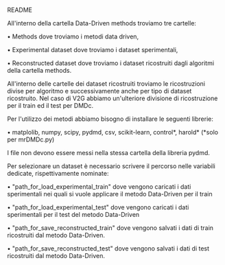 README 

All'interno della cartella Data-Driven methods troviamo tre cartelle:

•	Methods dove troviamo i metodi data driven,

•	Experimental dataset dove troviamo i dataset sperimentali,

•	Reconstructed dataset dove troviamo i dataset ricostruiti dagli algoritmi della cartella methods.

All'interno delle cartelle dei dataset ricostruiti troviamo le ricostruzioni divise per algoritmo e successivamente anche per tipo di dataset ricostruito.
Nel caso di V2G abbiamo un'ulteriore divisione di ricostruzione per il train ed il test per DMDc.


Per l'utilizzo dei metodi abbiamo bisogno di installare le seguenti librerie:

• matplolib, numpy, scipy, pydmd, csv, scikit-learn, control*, harold*   (*solo per mrDMDc.py)

I file non devono essere messi nella stessa cartella della libreria pydmd.


Per selezionare un dataset è necessario scrivere il percorso nelle variabili dedicate, rispettivamente nominate:

•	"path_for_load_experimental_train" dove vengono caricati i dati sperimentali nei quali si vuole applicare il metodo Data-Driven per il train   

•	"path_for_load_experimental_test" dove vengono caricati i dati sperimentali per il test del metodo Data-Driven
 
•	"path_for_save_reconstructed_train" dove vengono salvati i dati di train ricostruiti dal metodo Data-Driven.

•	"path_for_save_reconstructed_test" dove vengono salvati i dati di test ricostruiti dal metodo Data-Driven.



